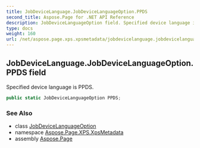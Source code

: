 ```yaml
---
title: JobDeviceLanguage.JobDeviceLanguageOption.PPDS
second_title: Aspose.Page for .NET API Reference
description: JobDeviceLanguageOption field. Specified device language is PPDS
type: docs
weight: 160
url: /net/aspose.page.xps.xpsmetadata/jobdevicelanguage.jobdevicelanguageoption/ppds/
---
```

## JobDeviceLanguage.JobDeviceLanguageOption.PPDS field

Specified device language is PPDS.

```csharp
public static JobDeviceLanguageOption PPDS;
```

### See Also

* class [JobDeviceLanguageOption](../)
* namespace [Aspose.Page.XPS.XpsMetadata](../../jobdevicelanguage.jobdevicelanguageoption/)
* assembly [Aspose.Page](../../../)


